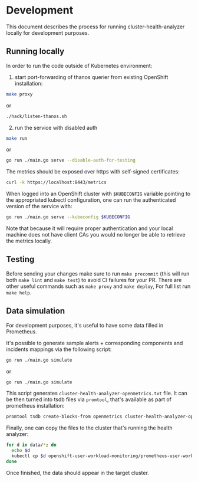 # Development

This document describes the process for running cluster-health-analyzer locally for development purposes.

## Running locally

In order to run the code outside of Kubernetes environment:

1. start port-forwarding of thanos querier from existing OpenShift installation:

``` sh
make proxy
```
or
``` sh
./hack/listen-thanos.sh
```

2. run the service with disabled auth

``` sh
make run
```
or
``` sh
go run ./main.go serve --disable-auth-for-testing
```

The metrics should be exposed over https with self-signed certificates:

``` sh
curl -k https://localhost:8443/metrics
```

When logged into an OpenShift cluster with `$KUBECONFIG` variable pointing
to the appropriated kubectl configuration, one can run the authenticated version
of the service with:

``` sh
go run ./main.go serve --kubeconfig $KUBECONFIG
```

Note that because it will require proper authentication and your local machine 
does not have client CAs you would no longer be able to retrieve the metrics locally.

## Testing

Before sending your changes make sure to run `make precommit` (this will run both `make lint` and `make test`)
to avoid CI failures for your PR. There are other useful commands such as `make proxy` and `make deploy`, For
full list run `make help`.

## Data simulation

For development purposes, it's useful to have some data filled in Prometheus.

It's possible to generate sample alerts + corresponding components and incidents
mappings via the following script:

``` sh
go run ./main.go simulate
```
or
``` sh
go run ./main.go simulate
```

This script generates `cluster-health-analyzer-openmetrics.txt` file. It can be
then turned into tsdb files via `promtool`, that's available as part of prometheus
installation:

``` sh
promtool tsdb create-blocks-from openmetrics cluster-health-analyzer-openmetrics.txt
```

Finally, one can copy the files to the cluster that's running the health analyzer:

``` sh
for d in data/*; do
  echo $d
  kubectl cp $d openshift-user-workload-monitoring/prometheus-user-workload-0:/prometheus -c prometheus
done
```

Once finished, the data should appear in the target cluster.
